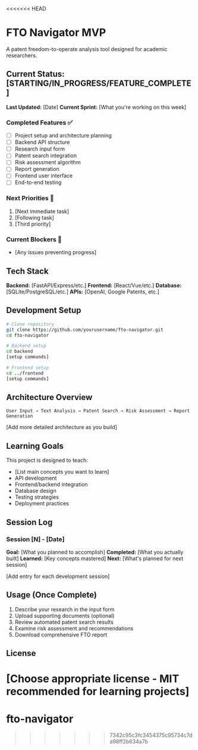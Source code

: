 <<<<<<< HEAD
# FTO Navigator MVP

A patent freedom-to-operate analysis tool designed for academic researchers.

## Current Status: [STARTING/IN_PROGRESS/FEATURE_COMPLETE]

**Last Updated:** [Date]
**Current Sprint:** [What you're working on this week]

### Completed Features ✅
- [ ] Project setup and architecture planning
- [ ] Backend API structure
- [ ] Research input form
- [ ] Patent search integration
- [ ] Risk assessment algorithm
- [ ] Report generation
- [ ] Frontend user interface
- [ ] End-to-end testing

### Next Priorities 🎯
1. [Next immediate task]
2. [Following task]
3. [Third priority]

### Current Blockers 🚫
- [Any issues preventing progress]

## Tech Stack

**Backend:** [FastAPI/Express/etc.]
**Frontend:** [React/Vue/etc.]
**Database:** [SQLite/PostgreSQL/etc.]
**APIs:** [OpenAI, Google Patents, etc.]

## Development Setup

```bash
# Clone repository
git clone https://github.com/yourusername/fto-navigator.git
cd fto-navigator

# Backend setup
cd backend
[setup commands]

# Frontend setup
cd ../frontend
[setup commands]
```

## Architecture Overview

```
User Input → Text Analysis → Patent Search → Risk Assessment → Report Generation
```

[Add more detailed architecture as you build]

## Learning Goals

This project is designed to teach:
- [List main concepts you want to learn]
- API development
- Frontend/backend integration
- Database design
- Testing strategies
- Deployment practices

## Session Log

### Session [N] - [Date]
**Goal:** [What you planned to accomplish]
**Completed:** [What you actually built]
**Learned:** [Key concepts mastered]
**Next:** [What's planned for next session]

[Add entry for each development session]

## Usage (Once Complete)

1. Describe your research in the input form
2. Upload supporting documents (optional)
3. Review automated patent search results
4. Examine risk assessment and recommendations
5. Download comprehensive FTO report

## License

[Choose appropriate license - MIT recommended for learning projects]
=======
# fto-navigator
>>>>>>> 7342c95c3fc3454375c95734c7da98ff2b634a7b
